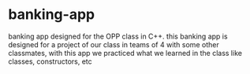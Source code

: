 # banking-app


banking app designed for the OPP class in C++. this banking app is designed for a project of our class in teams of 4 with some other classmates, with this app we practiced what we learned in the class like classes, constructors, etc
